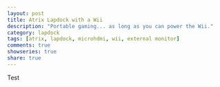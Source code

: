 ```yaml
---
layout: post
title: Atrix Lapdock with a Wii
description: "Portable gaming... as long as you can power the Wii."
category: lapdock
tags: [atrix, lapdock, microhdmi, wii, external monitor]
comments: true
showseries: true
share: true
---
```


Test
